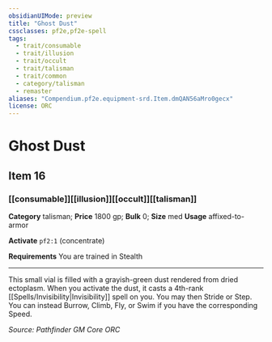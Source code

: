 ```yaml
---
obsidianUIMode: preview
title: "Ghost Dust"
cssclasses: pf2e,pf2e-spell
tags:
  - trait/consumable
  - trait/illusion
  - trait/occult
  - trait/talisman
  - trait/common
  - category/talisman
  - remaster
aliases: "Compendium.pf2e.equipment-srd.Item.dmQAN56aMro0gecx"
license: ORC
---
```

# Ghost Dust
## Item 16
### [[consumable]][[illusion]][[occult]][[talisman]]

**Category** talisman; 
**Price** 1800 gp; 
**Bulk** 0; **Size** med
**Usage** affixed-to-armor

**Activate** `pf2:1` (concentrate)

**Requirements** You are trained in Stealth

* * *

This small vial is filled with a grayish-green dust rendered from dried ectoplasm. When you activate the dust, it casts a 4th-rank [[Spells/Invisibility|Invisibility]] spell on you. You may then Stride or Step. You can instead Burrow, Climb, Fly, or Swim if you have the corresponding Speed.

*Source: Pathfinder GM Core*
*ORC*